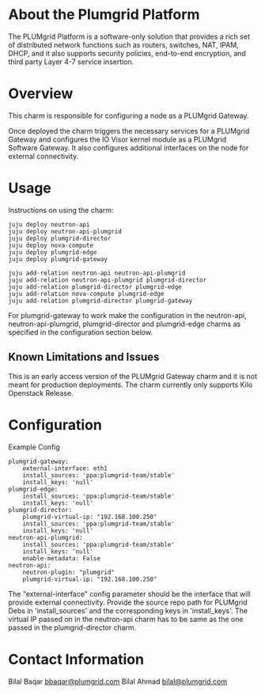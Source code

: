 # About the Plumgrid Platform

The PLUMgrid Platform is a software-only solution that provides a rich set of distributed network functions such as routers, switches, NAT, IPAM, DHCP, and it also supports security policies, end-to-end encryption, and third party Layer 4-7 service insertion.

# Overview

This charm is responsible for configuring a node as a PLUMgrid Gateway.

Once deployed the charm triggers the necessary services for a PLUMgrid Gateway and configures the IO Visor kernel module as a PLUMgrid Software Gateway. It also configures additional interfaces on the node for external connectivity.

# Usage

Instructions on using the charm:

    juju deploy neutron-api
    juju deploy neutron-api-plumgrid
    juju deploy plumgrid-director
    juju deploy nova-compute
    juju deploy plumgrid-edge
    juju deploy plumgrid-gateway

    juju add-relation neutron-api neutron-api-plumgrid
    juju add-relation neutron-api-plumgrid plumgrid-director
    juju add-relation plumgrid-director plumgrid-edge
    juju add-relation nova-compute plumgrid-edge
    juju add-relation plumgrid-director plumgrid-gateway

For plumgrid-gateway to work make the configuration in the neutron-api, neutron-api-plumgrid, plumgrid-director and plumgrid-edge charms as specified in the configuration section below.

## Known Limitations and Issues

This is an early access version of the PLUMgrid Gateway charm and it is not meant for production deployments. The charm currently only supports Kilo Openstack Release.

# Configuration

Example Config

    plumgrid-gateway:
        external-interface: eth1
        install_sources: 'ppa:plumgrid-team/stable'
        install_keys: 'null'
    plumgrid-edge:
        install_sources: 'ppa:plumgrid-team/stable'
        install_keys: 'null'
    plumgrid-director:
        plumgrid-virtual-ip: "192.168.100.250"
        install_sources: 'ppa:plumgrid-team/stable'
        install_keys: 'null'
    neutron-api-plumgrid:
        install_sources: 'ppa:plumgrid-team/stable'
        install_keys: 'null'
        enable-metadata: False
    neutron-api:
        neutron-plugin: "plumgrid"
        plumgrid-virtual-ip: "192.168.100.250"

The "external-interface" config parameter should be the interface that will provide external connectivity. 
Provide the source repo path for PLUMgrid Debs in 'install_sources' and the corresponding keys in 'install_keys'.
The virtual IP passed on in the neutron-api charm has to be same as the one passed in the plumgrid-director charm.

# Contact Information

Bilal Baqar <bbaqar@plumgrid.com>
Bilal Ahmad <bilal@plumgrid.com>
